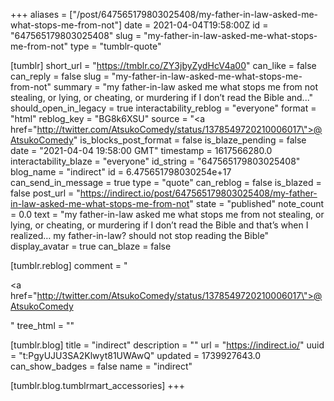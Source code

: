 +++
aliases = ["/post/647565179803025408/my-father-in-law-asked-me-what-stops-me-from-not"]
date = 2021-04-04T19:58:00Z
id = "647565179803025408"
slug = "my-father-in-law-asked-me-what-stops-me-from-not"
type = "tumblr-quote"

[tumblr]
short_url = "https://tmblr.co/ZY3jbyZydHcV4a00"
can_like = false
can_reply = false
slug = "my-father-in-law-asked-me-what-stops-me-from-not"
summary = "my father-in-law asked me what stops me from not stealing, or lying, or cheating, or murdering if I don’t read the Bible and..."
should_open_in_legacy = true
interactability_reblog = "everyone"
format = "html"
reblog_key = "BG8k6XSU"
source = "<a href=\"http://twitter.com/AtsukoComedy/status/1378549720210006017\">@AtsukoComedy</a>"
is_blocks_post_format = false
is_blaze_pending = false
date = "2021-04-04 19:58:00 GMT"
timestamp = 1617566280.0
interactability_blaze = "everyone"
id_string = "647565179803025408"
blog_name = "indirect"
id = 6.475651798030254e+17
can_send_in_message = true
type = "quote"
can_reblog = false
is_blazed = false
post_url = "https://indirect.io/post/647565179803025408/my-father-in-law-asked-me-what-stops-me-from-not"
state = "published"
note_count = 0.0
text = "my father-in-law asked me what stops me from not stealing, or lying, or cheating, or murdering if I don&rsquo;t read the Bible and that&rsquo;s when I realized&hellip; my father-in-law? should not stop reading the Bible"
display_avatar = true
can_blaze = false

[tumblr.reblog]
comment = "<p><a href=\"http://twitter.com/AtsukoComedy/status/1378549720210006017\">@AtsukoComedy</a></p>"
tree_html = ""

[tumblr.blog]
title = "indirect"
description = ""
url = "https://indirect.io/"
uuid = "t:PgyUJU3SA2Klwyt81UWAwQ"
updated = 1739927643.0
can_show_badges = false
name = "indirect"

[tumblr.blog.tumblrmart_accessories]
+++
